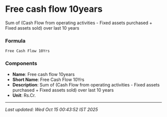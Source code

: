 # Free cash flow 10years
Sum of (Cash Flow from operating activities - Fixed assets purchased + Fixed assets sold) over last 10 years

### Formula
```text
Free Cash Flow 10Yrs
```


### Components
- **Name**: Free cash flow 10years
- **Short Name**: Free Cash Flow 10Yrs
- **Description**: Sum of (Cash Flow from operating activities - Fixed assets purchased + Fixed assets sold) over last 10 years
- **Unit**: Rs.Cr.

---
*Last updated: Wed Oct 15 00:43:52 IST 2025*
